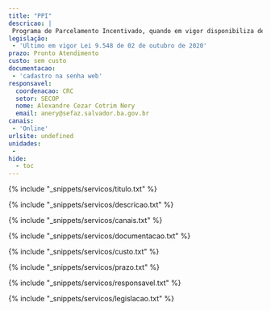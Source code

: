```yaml
---
title: "PPI"
descricao: |
 Programa de Parcelamento Incentivado, quando em vigor disponibiliza descontos
legislação: 
 - 'Ultimo em vigor Lei 9.548 de 02 de outubro de 2020'
prazo: Pronto Atendimento
custo: sem custo
documentacao: 
 - 'cadastro na senha web'
responsavel:
  coordenacao: CRC
  setor: SECOP
  nome: Alexandre Cezar Cotrim Nery
  email: anery@sefaz.salvador.ba.gov.br
canais: 
 - 'Online'
urlsite: undefined
unidades: 
 - 
hide:
  - toc
---
```


{% include "_snippets/servicos/titulo.txt" %}

{% include "_snippets/servicos/descricao.txt" %}

{% include "_snippets/servicos/canais.txt" %}

{% include "_snippets/servicos/documentacao.txt" %}

{% include "_snippets/servicos/custo.txt" %}

{% include "_snippets/servicos/prazo.txt" %}

{% include "_snippets/servicos/responsavel.txt" %}

{% include "_snippets/servicos/legislacao.txt" %}

